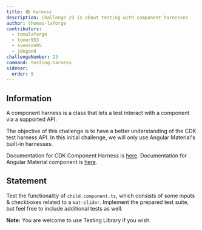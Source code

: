 ```yaml
---
title: 🟢 Harness
description: Challenge 23 is about testing with component harnesses
author: thomas-laforge
contributors:
  - tomalaforge
  - tomer953
  - svenson95
  - jdegand
challengeNumber: 23
command: testing-harness
sidebar:
  order: 9
---
```


## Information

A component harness is a class that lets a test interact with a component via a supported API.

The objective of this challenge is to have a better understanding of the CDK test harness API. In this initial challenge, we will only use Angular Material's built-in harnesses.

Documentation for CDK Component Harness is [here](https://material.angular.io/cdk/test-harnesses/overview#api-for-test-authors).
Documentation for Angular Material component is [here](https://material.angular.io/components/button/overview).

## Statement

Test the functionality of `child.component.ts`, which consists of some inputs & checkboxes related to a `mat-slider`. Implement the prepared test suite, but feel free to include additional tests as well.

**Note:** You are welcome to use Testing Library if you wish.
